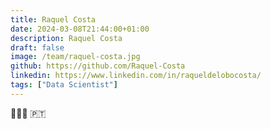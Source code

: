 ```yaml
---
title: Raquel Costa
date: 2024-03-08T21:44:00+01:00
description: Raquel Costa
draft: false
image: /team/raquel-costa.jpg
github: https://github.com/Raquel-Costa
linkedin: https://www.linkedin.com/in/raqueldelobocosta/
tags: ["Data Scientist"]
---
```


<!--
Lorem ipsum dolor sit amet, consectetur adipiscing elit, sed do eiusmod tempor incididunt ut labore et dolore magna aliqua. Ut enim ad minim veniam, quis nostrud exercitation ullamco laboris nisi ut aliquip ex ea commodo consequat. Duis aute irure dolor in reprehenderit in voluptate velit esse cillum dolore eu fugiat nulla pariatur. Excepteur sint occaecat cupidatat non proident, sunt in culpa qui officia deserunt mollit anim id est laborum.
-->

👩🏻‍💻 🇵🇹

